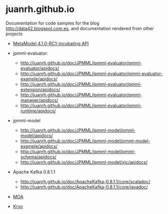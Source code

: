 juanrh.github.io
================
Documentation for code samples for the blog http://data42.blogspot.com.es, and documentation rendered from other projects

* [MetaModel 4.1.0-RC1-incubating API](http://juanrh.github.io/doc/ApacheMetamodel/apidocs/)

* jpmml-evaluator:
  - http://juanrh.github.io/doc/JPMML/jpmml-evaluator/pmml-evaluator/apidocs/
  - http://juanrh.github.io/doc/JPMML/jpmml-evaluator/pmml-evaluator-example/apidocs/
  - http://juanrh.github.io/doc/JPMML/jpmml-evaluator/pmml-extension/apidocs/
  - http://juanrh.github.io/doc/JPMML/jpmml-evaluator/pmml-manager/apidocs/
  - http://juanrh.github.io/doc/JPMML/jpmml-evaluator/pmml-runtime/apidocs/

* jpmml-model
  - http://juanrh.github.io/doc/JPMML/jpmml-model/pmml-model/apidocs/
  - http://juanrh.github.io/doc/JPMML/jpmml-model/pmml-model-example/apidocs/
  - http://juanrh.github.io/doc/JPMML/jpmml-model/pmml-schema/apidocs/
  - http://juanrh.github.io/doc/JPMML/jpmml-model/xjc/apidocs/

* Apache Kafka 0.8.1.1
  - http://juanrh.github.io/doc/ApacheKafka-0.8.1.1/core/scaladoc/
  - http://juanrh.github.io/doc/ApacheKafka-0.8.1.1/core/javadoc/

* [MOA](http://juanrh.github.io/doc/MOA/html/index.html)

* [Kryo](http://juanrh.github.io/doc/kryo/apidocs/)
